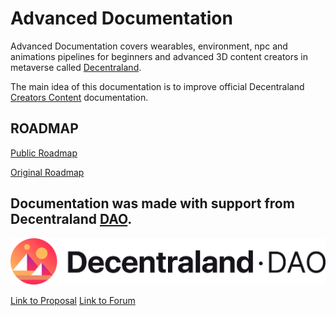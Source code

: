 # Advanced Documentation
Advanced Documentation covers wearables, environment, npc and animations pipelines for beginners and advanced 3D content creators in metaverse called [Decentraland](https://decentraland.org/). 

The main idea of this documentation is to improve official Decentraland [Creators Content](https://docs.decentraland.org/creator/) documentation.
## ROADMAP

[Public Roadmap](https://dcl-dao.notion.site/4b18666497f44bf88f8b40f210c113cd?v=eec9bb4653d7415fb134a281faba7910)

[Original Roadmap](https://theankou-dcl.notion.site/ce318f1a1dbb4b2a86dcfe3f9fcbccba?v=41f5a667f5fd431e86c301c965c1f2a2)



## Documentation was made with support from Decentraland [DAO](https://dao.decentraland.org/).

![Image](images/dao-banner.png)

[Link to Proposal](https://decentraland.org/governance/proposal/?id=6c438fbd-d6af-4437-9d34-efc6de155166)
[Link to Forum](https://forum.decentraland.org/t/dao-5c5e3b2-advanced-documentation/21704)




